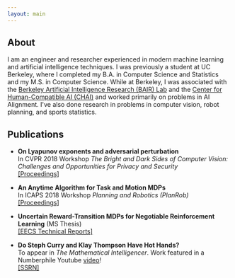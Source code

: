 ```yaml
---
layout: main
---
```


## About

I am an engineer and researcher experienced in modern machine learning and artificial intelligence techniques. I was previously a student at UC Berkeley, where I completed my B.A. in Computer Science and Statistics and my M.S. in Computer Science. While at Berkeley, I was associated with the [Berkeley Artificial Intelligence Research (BAIR) Lab](http://bair.berkeley.edu) and the [Center for Human-Compatible AI (CHAI)](https://humancompatible.ai/) and worked primarily on problems in AI Alignment. I've also done research in problems in computer vision, robot planning, and sports statistics. 

## Publications

* **On Lyapunov exponents and adversarial perturbation**  
In CVPR 2018 Workshop *The Bright and Dark Sides of Computer Vision: Challenges and Opportunities for Privacy and Security*  
[[Proceedings]](https://vision.soic.indiana.edu/bright-and-dark-workshop-2018/cvcops_2018_extended_abstracts/chaos_theory_deep_learning.pdf) 

* **An Anytime Algorithm for Task and Motion MDPs**  
In ICAPS 2018 Workshop *Planning and Robotics (PlanRob)*  
[[Proceedings]](http://wpage.unina.it/alberto.finzi/public_html/proceedings.pdf)

* **Uncertain Reward-Transition MDPs for Negotiable Reinforcement Learning** (MS Thesis)  
[[EECS Technical Reports]](https://www2.eecs.berkeley.edu/Pubs/TechRpts/2017/EECS-2017-230.pdf)

* **Do Steph Curry and Klay Thompson Have Hot Hands?**  
To appear in *The Mathematical Intelligencer*. Work featured in a Numberphile Youtube [video](https://www.youtube.com/watch?v=bPZFQ6i759g)!  
[[SSRN]](https://papers.ssrn.com/sol3/papers.cfm?abstract_id=2984615) 